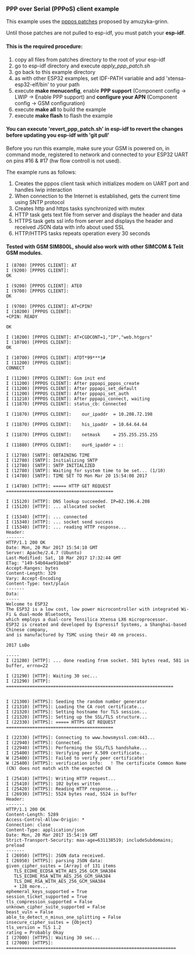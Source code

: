 ### PPP over Serial (PPPoS) client example

This example uses the [pppos patches](https://github.com/amuzyka-grinn/esp-idf) proposed by amuzyka-grinn.

Until those patches are not pulled to esp-idf, you must patch your **esp-idf**.

#### This is the required procedure:

1. copy all files from patches directory to the root of your esp-idf
2. go to esp-idf directory and execute *apply_ppp_patch.sh*
3. go back to this example directory
4. as with other ESP32 examples, set IDF-PATH variable and add 'xtensa-esp32-elf/bin' to your path
5. execute **make menuconfig**, enable **PPP support** (Component config → LWIP → Enable PPP support) and **configure your APN** (Component config → GSM configuration)
6. execute **make all** to build the example
7. execute **make flash** to flash the example

#### You can execute 'revert_ppp_patch.sh' in esp-idf to revert the changes before updating you esp-idf with 'git pull'


Before you run this example, make sure your GSM is powered on, in command mode, registered to network and connected to your ESP32 UART on pins #16 & #17 (hw flow controll is not used). 

The example runs as follows:

1. Creates the pppos client task which initializes modem on UART port and handles lwip interaction
2. When connection to the Internet is established, gets the current time using SNTP protocol
3. Creates http and https tasks synchronized with mutex
4. HTTP task gets text file from server and displays the header and data
5. HTTPS task gets ssl info from server and displays the header and received JSON data with info about used SSL
6. HTTP/HTTPS tasks repeats operation every 30 seconds


#### Tested with GSM SIM800L, should also work with other SIMCOM & Telit GSM modules.



```
I (8700) [PPPOS CLIENT]: AT
I (9200) [PPPOS CLIENT]: 
OK

I (9200) [PPPOS CLIENT]: ATE0
I (9700) [PPPOS CLIENT]: 
OK

I (9700) [PPPOS CLIENT]: AT+CPIN?
I (10200) [PPPOS CLIENT]: 
+CPIN: READY

OK

I (10200) [PPPOS CLIENT]: AT+CGDCONT=1,"IP","web.htgprs"
I (10700) [PPPOS CLIENT]: 
OK

I (10700) [PPPOS CLIENT]: ATDT*99***1#
I (11200) [PPPOS CLIENT]: 
CONNECT

I (11200) [PPPOS CLIENT]: Gsm init end
I (11200) [PPPOS CLIENT]: After pppapi_pppos_create
I (11200) [PPPOS CLIENT]: After pppapi_set_default
I (11200) [PPPOS CLIENT]: After pppapi_set_auth
I (11210) [PPPOS CLIENT]: After pppapi_connect, waiting
I (11870) [PPPOS CLIENT]: status_cb: Connected

I (11870) [PPPOS CLIENT]:    our_ipaddr  = 10.208.72.198

I (11870) [PPPOS CLIENT]:    his_ipaddr  = 10.64.64.64

I (11870) [PPPOS CLIENT]:    netmask     = 255.255.255.255

I (11880) [PPPOS CLIENT]:    our6_ipaddr = ::

I (12780) [SNTP]: OBTAINING TIME
I (12780) [SNTP]: Initializing SNTP
I (12780) [SNTP]: SNTP INITIALIZED
I (12780) [SNTP]: Waiting for system time to be set... (1/10)
I (14780) [SNTP]: TIME SET TO Mon Mar 20 15:54:08 2017

I (14780) [HTTP]: ===== HTTP GET REQUEST =========================================

I (15120) [HTTP]: DNS lookup succeeded. IP=82.196.4.208
I (15120) [HTTP]: ... allocated socket

I (15340) [HTTP]: ... connected
I (15340) [HTTP]: ... socket send success
I (15340) [HTTP]: ... reading HTTP response...
Header:
-------
HTTP/1.1 200 OK
Date: Mon, 20 Mar 2017 15:54:10 GMT
Server: Apache/2.4.7 (Ubuntu)
Last-Modified: Sat, 18 Mar 2017 17:32:44 GMT
ETag: "149-54b04ae918eb8"
Accept-Ranges: bytes
Content-Length: 329
Vary: Accept-Encoding
Content-Type: text/plain
-------
Data:
-----
Welcome to ESP32
The ESP32 is a low cost, low power microcontroller with integrated Wi-Fi & dual-mode Bluetooth,
which employs a dual-core Tensilica Xtensa LX6 microprocessor.
ESP32 is created and developed by Espressif Systems, a Shanghai-based Chinese company,
and is manufactured by TSMC using their 40 nm process.

2017 LoBo

-----
I (21280) [HTTP]: ... done reading from socket. 581 bytes read, 581 in buffer, errno=22

I (21290) [HTTP]: Waiting 30 sec...
I (21290) [HTTP]: ================================================================


I (21300) [HTTPS]: Seeding the random number generator
I (21310) [HTTPS]: Loading the CA root certificate...
I (21320) [HTTPS]: Setting hostname for TLS session...
I (21320) [HTTPS]: Setting up the SSL/TLS structure...
I (22330) [HTTPS]: ===== HTTPS GET REQUEST =========================================

I (22330) [HTTPS]: Connecting to www.howsmyssl.com:443...
I (22940) [HTTPS]: Connected.
I (22940) [HTTPS]: Performing the SSL/TLS handshake...
I (25400) [HTTPS]: Verifying peer X.509 certificate...
W (25400) [HTTPS]: Failed to verify peer certificate!
W (25400) [HTTPS]: verification info:   ! The certificate Common Name (CN) does not match with the expected CN

I (25410) [HTTPS]: Writing HTTP request...
I (25410) [HTTPS]: 102 bytes written
I (25420) [HTTPS]: Reading HTTP response...
I (26930) [HTTPS]: 5524 bytes read, 5524 in buffer
Header:
-------
HTTP/1.1 200 OK
Content-Length: 5289
Access-Control-Allow-Origin: *
Connection: close
Content-Type: application/json
Date: Mon, 20 Mar 2017 15:54:19 GMT
Strict-Transport-Security: max-age=631138519; includeSubdomains; preload
-------
I (26950) [HTTPS]: JSON data received.
I (26950) [HTTPS]: parsing JSON data:
given_cipher_suites = [Array] of 131 items
   TLS_ECDHE_ECDSA_WITH_AES_256_GCM_SHA384
   TLS_ECDHE_RSA_WITH_AES_256_GCM_SHA384
   TLS_DHE_RSA_WITH_AES_256_GCM_SHA384
   + 128 more...
ephemeral_keys_supported = True
session_ticket_supported = True
tls_compression_supported = False
unknown_cipher_suite_supported = False
beast_vuln = False
able_to_detect_n_minus_one_splitting = False
insecure_cipher_suites = {Object}
tls_version = TLS 1.2
rating = Probably Okay
I (27000) [HTTPS]: Waiting 30 sec...
I (27000) [HTTPS]: =================================================================
```

